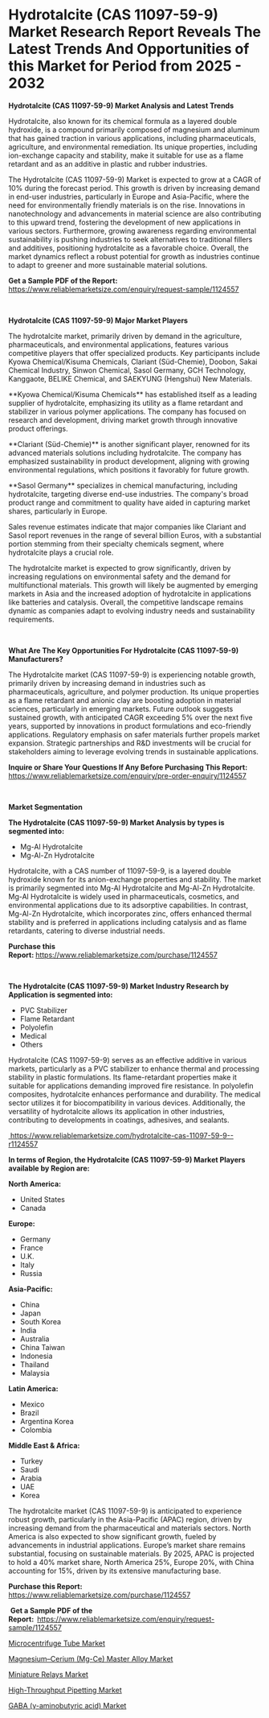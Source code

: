 <p><h1>Hydrotalcite (CAS 11097-59-9) Market Research Report Reveals The Latest Trends And Opportunities of this Market for Period from 2025 - 2032</h1></p><p><strong>Hydrotalcite (CAS 11097-59-9) Market Analysis and Latest Trends</strong></p>
<p><p>Hydrotalcite, also known for its chemical formula as a layered double hydroxide, is a compound primarily composed of magnesium and aluminum that has gained traction in various applications, including pharmaceuticals, agriculture, and environmental remediation. Its unique properties, including ion-exchange capacity and stability, make it suitable for use as a flame retardant and as an additive in plastic and rubber industries.</p><p>The Hydrotalcite (CAS 11097-59-9) Market is expected to grow at a CAGR of 10% during the forecast period. This growth is driven by increasing demand in end-user industries, particularly in Europe and Asia-Pacific, where the need for environmentally friendly materials is on the rise. Innovations in nanotechnology and advancements in material science are also contributing to this upward trend, fostering the development of new applications in various sectors. Furthermore, growing awareness regarding environmental sustainability is pushing industries to seek alternatives to traditional fillers and additives, positioning hydrotalcite as a favorable choice. Overall, the market dynamics reflect a robust potential for growth as industries continue to adapt to greener and more sustainable material solutions.</p></p>
<p><strong>Get a Sample PDF of the Report:&nbsp;</strong> <a href="https://www.reliablemarketsize.com/enquiry/request-sample/1124557?utm_campaign=1999&utm_medium=2&utm_source=Github&utm_content=ia&utm_term=21032025&utm_id=hydrotalcite-cas-11097-59-9">https://www.reliablemarketsize.com/enquiry/request-sample/1124557</a></p>
<p>&nbsp;</p>
<p><strong>Hydrotalcite (CAS 11097-59-9) Major Market Players</strong></p>
<p><p>The hydrotalcite market, primarily driven by demand in the agriculture, pharmaceuticals, and environmental applications, features various competitive players that offer specialized products. Key participants include Kyowa Chemical/Kisuma Chemicals, Clariant (Süd-Chemie), Doobon, Sakai Chemical Industry, Sinwon Chemical, Sasol Germany, GCH Technology, Kanggaote, BELIKE Chemical, and SAEKYUNG (Hengshui) New Materials.</p><p>**Kyowa Chemical/Kisuma Chemicals** has established itself as a leading supplier of hydrotalcite, emphasizing its utility as a flame retardant and stabilizer in various polymer applications. The company has focused on research and development, driving market growth through innovative product offerings. </p><p>**Clariant (Süd-Chemie)** is another significant player, renowned for its advanced materials solutions including hydrotalcite. The company has emphasized sustainability in product development, aligning with growing environmental regulations, which positions it favorably for future growth.</p><p>**Sasol Germany** specializes in chemical manufacturing, including hydrotalcite, targeting diverse end-use industries. The company's broad product range and commitment to quality have aided in capturing market shares, particularly in Europe.</p><p>Sales revenue estimates indicate that major companies like Clariant and Sasol report revenues in the range of several billion Euros, with a substantial portion stemming from their specialty chemicals segment, where hydrotalcite plays a crucial role.</p><p>The hydrotalcite market is expected to grow significantly, driven by increasing regulations on environmental safety and the demand for multifunctional materials. This growth will likely be augmented by emerging markets in Asia and the increased adoption of hydrotalcite in applications like batteries and catalysis. Overall, the competitive landscape remains dynamic as companies adapt to evolving industry needs and sustainability requirements.</p></p>
<p>&nbsp;</p>
<p><strong>What Are The Key Opportunities For Hydrotalcite (CAS 11097-59-9) Manufacturers?</strong></p>
<p><p>The Hydrotalcite market (CAS 11097-59-9) is experiencing notable growth, primarily driven by increasing demand in industries such as pharmaceuticals, agriculture, and polymer production. Its unique properties as a flame retardant and anionic clay are boosting adoption in material sciences, particularly in emerging markets. Future outlook suggests sustained growth, with anticipated CAGR exceeding 5% over the next five years, supported by innovations in product formulations and eco-friendly applications. Regulatory emphasis on safer materials further propels market expansion. Strategic partnerships and R&D investments will be crucial for stakeholders aiming to leverage evolving trends in sustainable applications.</p></p>
<p><strong>Inquire or Share Your Questions If Any Before Purchasing This Report:</strong> <a href="https://www.reliablemarketsize.com/enquiry/pre-order-enquiry/1124557?utm_campaign=1999&utm_medium=2&utm_source=Github&utm_content=ia&utm_term=21032025&utm_id=hydrotalcite-cas-11097-59-9">https://www.reliablemarketsize.com/enquiry/pre-order-enquiry/1124557</a></p>
<p>&nbsp;</p>
<p><strong>Market Segmentation</strong></p>
<p><strong>The Hydrotalcite (CAS 11097-59-9) Market Analysis by types is segmented into:</strong></p>
<p><ul><li>Mg-Al Hydrotalcite</li><li>Mg-Al-Zn Hydrotalcite</li></ul></p>
<p><p>Hydrotalcite, with a CAS number of 11097-59-9, is a layered double hydroxide known for its anion-exchange properties and stability. The market is primarily segmented into Mg-Al Hydrotalcite and Mg-Al-Zn Hydrotalcite. Mg-Al Hydrotalcite is widely used in pharmaceuticals, cosmetics, and environmental applications due to its adsorptive capabilities. In contrast, Mg-Al-Zn Hydrotalcite, which incorporates zinc, offers enhanced thermal stability and is preferred in applications including catalysis and as flame retardants, catering to diverse industrial needs.</p></p>
<p><strong>Purchase this Report:&nbsp;</strong><a href="https://www.reliablemarketsize.com/purchase/1124557?utm_campaign=1999&utm_medium=2&utm_source=Github&utm_content=ia&utm_term=21032025&utm_id=hydrotalcite-cas-11097-59-9">https://www.reliablemarketsize.com/purchase/1124557</a></p>
<p>&nbsp;</p>
<p><strong>The Hydrotalcite (CAS 11097-59-9) Market Industry Research by Application is segmented into:</strong></p>
<p><ul><li>PVC Stabilizer</li><li>Flame Retardant</li><li>Polyolefin</li><li>Medical</li><li>Others</li></ul></p>
<p><p>Hydrotalcite (CAS 11097-59-9) serves as an effective additive in various markets, particularly as a PVC stabilizer to enhance thermal and processing stability in plastic formulations. Its flame-retardant properties make it suitable for applications demanding improved fire resistance. In polyolefin composites, hydrotalcite enhances performance and durability. The medical sector utilizes it for biocompatibility in various devices. Additionally, the versatility of hydrotalcite allows its application in other industries, contributing to developments in coatings, adhesives, and sealants.</p></p>
<p><a href="https://www.reliablemarketsize.com/hydrotalcite-cas-11097-59-9--r1124557?utm_campaign=1999&utm_medium=2&utm_source=Github&utm_content=ia&utm_term=21032025&utm_id=hydrotalcite-cas-11097-59-9">&nbsp;https://www.reliablemarketsize.com/hydrotalcite-cas-11097-59-9--r1124557</a></p>
<p><strong>In terms of Region, the Hydrotalcite (CAS 11097-59-9) Market Players available by Region are:</strong></p>
<p>
    <p> <strong> North America: </strong>
        <ul>
            <li>United States</li>
            <li>Canada</li>
        </ul>
        </p> 
    <p> <strong> Europe: </strong>
        <ul>
            <li>Germany</li>
            <li>France</li>
            <li>U.K.</li>
            <li>Italy</li>
            <li>Russia</li>
        </ul>
        </p> 
    <p> <strong> Asia-Pacific: </strong>
        <ul>
            <li>China</li>
            <li>Japan</li>
            <li>South Korea</li>
            <li>India</li>
            <li>Australia</li>
            <li>China Taiwan</li>
            <li>Indonesia</li>
            <li>Thailand</li>
            <li>Malaysia</li>
        </ul>
        </p> 
    <p> <strong> Latin America: </strong>
        <ul>
            <li>Mexico</li>
            <li>Brazil</li>
            <li>Argentina Korea</li>
            <li>Colombia</li>
        </ul>
        </p> 
    <p> <strong> Middle East & Africa: </strong>
        <ul>
            <li>Turkey</li>
            <li>Saudi</li>
            <li>Arabia</li>
            <li>UAE</li>
            <li>Korea</li>
        </ul>
    </p>
    </p>
<p><p>The hydrotalcite market (CAS 11097-59-9) is anticipated to experience robust growth, particularly in the Asia-Pacific (APAC) region, driven by increasing demand from the pharmaceutical and materials sectors. North America is also expected to show significant growth, fueled by advancements in industrial applications. Europe’s market share remains substantial, focusing on sustainable materials. By 2025, APAC is projected to hold a 40% market share, North America 25%, Europe 20%, with China accounting for 15%, driven by its extensive manufacturing base.</p></p>
<p><strong>Purchase this Report: </strong><a href="https://www.reliablemarketsize.com/purchase/1124557?utm_campaign=1999&utm_medium=2&utm_source=Github&utm_content=ia&utm_term=21032025&utm_id=hydrotalcite-cas-11097-59-9">https://www.reliablemarketsize.com/purchase/1124557</a></p>
<p>&nbsp;<strong>Get a Sample PDF of the Report:&nbsp;&nbsp;</strong><a href="https://www.reliablemarketsize.com/enquiry/request-sample/1124557?utm_campaign=1999&utm_medium=2&utm_source=Github&utm_content=ia&utm_term=21032025&utm_id=hydrotalcite-cas-11097-59-9">https://www.reliablemarketsize.com/enquiry/request-sample/1124557</a></p>
<p><strong></strong></p>
<p><p><a href="https://github.com/semenbobbaxu/Market-Research-Report-List-1/blob/main/microcentrifuge-tube-market.md?utm_campaign=1999&utm_medium=2&utm_source=Github&utm_content=ia&utm_term=21032025&utm_id=hydrotalcite-cas-11097-59-9">Microcentrifuge Tube Market</a></p><p><a href="https://github.com/suzorfazlikb/Market-Research-Report-List-1/blob/main/magnesiumcerium-mg-ce-master-alloy-market.md?utm_campaign=1999&utm_medium=2&utm_source=Github&utm_content=ia&utm_term=21032025&utm_id=hydrotalcite-cas-11097-59-9">Magnesium–Cerium (Mg-Ce) Master Alloy Market</a></p><p><a href="https://github.com/roffefaith6l/Market-Research-Report-List-1/blob/main/miniature-relays-market.md?utm_campaign=1999&utm_medium=2&utm_source=Github&utm_content=ia&utm_term=21032025&utm_id=hydrotalcite-cas-11097-59-9">Miniature Relays Market</a></p><p><a href="https://github.com/irisadoranrx/Market-Research-Report-List-1/blob/main/high-throughput-pipetting-market.md?utm_campaign=1999&utm_medium=2&utm_source=Github&utm_content=ia&utm_term=21032025&utm_id=hydrotalcite-cas-11097-59-9">High-Throughput Pipetting Market</a></p><p><a href="https://github.com/erkidrhoy/Market-Research-Report-List-1/blob/main/gaba-g-aminobutyric-acid-market.md?utm_campaign=1999&utm_medium=2&utm_source=Github&utm_content=ia&utm_term=21032025&utm_id=hydrotalcite-cas-11097-59-9">GABA (γ-aminobutyric acid) Market</a></p></p>